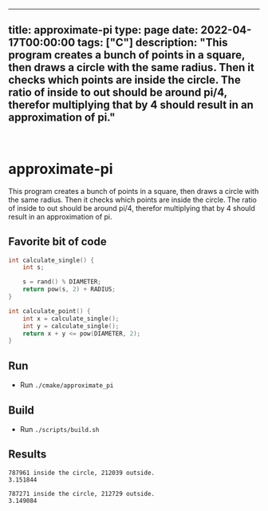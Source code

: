 
---
title: approximate-pi
type: page
date: 2022-04-17T00:00:00
tags: ["C"]
description: "This program creates a bunch of points in a square, then draws a circle with the same radius. Then it checks which points are inside the circle. The ratio of inside to out should be around pi/4, therefor multiplying that by 4 should result in an approximation of pi."
---


<br>

# approximate-pi
This program creates a bunch of points in a square, then draws a circle with the same radius. Then it checks which points are inside the circle. The ratio of inside to out should be around pi/4, therefor multiplying that by 4 should result in an approximation of pi.

## Favorite bit of code
```c
int calculate_single() {
    int s;

    s = rand() % DIAMETER;
    return pow(s, 2) + RADIUS;
}

int calculate_point() {
    int x = calculate_single();
    int y = calculate_single();
    return x + y <= pow(DIAMETER, 2);
}
```

## Run
- Run `./cmake/approximate_pi`

## Build
- Run `./scripts/build.sh`

## Results
```
787961 inside the circle, 212039 outside.
3.151844

787271 inside the circle, 212729 outside.
3.149084
```
